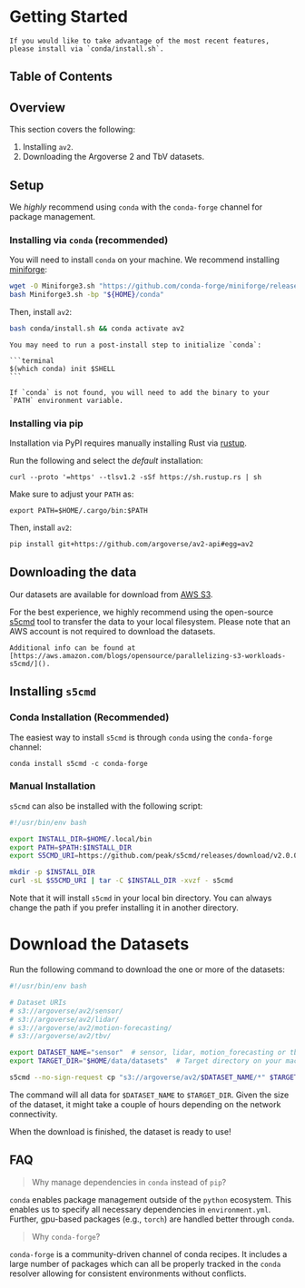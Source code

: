 # Getting Started

~~~admonish important
If you would like to take advantage of the most recent features, please install via `conda/install.sh`.
~~~

## Table of Contents

<!-- toc -->

## Overview

This section covers the following:

1. Installing `av2`.
2. Downloading the Argoverse 2 and TbV datasets.

## Setup

We _highly_ recommend using `conda` with the `conda-forge` channel for package management.

### Installing via `conda` (recommended)

You will need to install `conda` on your machine. We recommend installing [miniforge](https://github.com/conda-forge/miniforge#install):

```bash
wget -O Miniforge3.sh "https://github.com/conda-forge/miniforge/releases/latest/download/Miniforge3-$(uname)-$(uname -m).sh"
bash Miniforge3.sh -bp "${HOME}/conda"
```

Then, install `av2`:

```bash
bash conda/install.sh && conda activate av2
```

~~~admonish note
You may need to run a post-install step to initialize `conda`:

```terminal
$(which conda) init $SHELL
```

If `conda` is not found, you will need to add the binary to your `PATH` environment variable.
~~~

### Installing via pip

Installation via PyPI requires manually installing Rust via [rustup](https://rustup.rs/).

Run the following and select the _default_ installation:

```terminal
curl --proto '=https' --tlsv1.2 -sSf https://sh.rustup.rs | sh
```

Make sure to adjust your `PATH` as:
```terminal
export PATH=$HOME/.cargo/bin:$PATH
```

Then, install `av2`:

```bash
pip install git+https://github.com/argoverse/av2-api#egg=av2
```

## Downloading the data

Our datasets are available for download from [AWS S3](https://aws.amazon.com/s3/).

For the best experience, we highly recommend using the open-source [s5cmd](https://github.com/peak/s5cmd) tool to transfer the data to your local filesystem. Please note that an AWS account is not required to download the datasets.

```admonish note
Additional info can be found at [https://aws.amazon.com/blogs/opensource/parallelizing-s3-workloads-s5cmd/]().
```

## Installing `s5cmd`

### Conda Installation (Recommended)

The easiest way to install `s5cmd` is through `conda` using the `conda-forge` channel:

```terminal
conda install s5cmd -c conda-forge
```

### Manual Installation

`s5cmd` can also be installed with the following script:

```bash
#!/usr/bin/env bash

export INSTALL_DIR=$HOME/.local/bin
export PATH=$PATH:$INSTALL_DIR
export S5CMD_URI=https://github.com/peak/s5cmd/releases/download/v2.0.0/s5cmd_2.0.0_$(uname | sed 's/Darwin/macOS/g')-64bit.tar.gz

mkdir -p $INSTALL_DIR
curl -sL $S5CMD_URI | tar -C $INSTALL_DIR -xvzf - s5cmd
```

Note that it will install `s5cmd` in your local bin directory. You can always change the path if you prefer installing it in another directory.

# Download the Datasets

Run the following command to download the one or more of the datasets:

```bash
#!/usr/bin/env bash

# Dataset URIs
# s3://argoverse/av2/sensor/ 
# s3://argoverse/av2/lidar/
# s3://argoverse/av2/motion-forecasting/
# s3://argoverse/av2/tbv/

export DATASET_NAME="sensor"  # sensor, lidar, motion_forecasting or tbv.
export TARGET_DIR="$HOME/data/datasets"  # Target directory on your machine.

s5cmd --no-sign-request cp "s3://argoverse/av2/$DATASET_NAME/*" $TARGET_DIR
```

The command will all data for `$DATASET_NAME` to `$TARGET_DIR`. Given the size of the dataset, it might take a couple of hours depending on the network connectivity.

When the download is finished, the dataset is ready to use!

## FAQ

> Why manage dependencies in `conda` instead of `pip`?

`conda` enables package management outside of the `python` ecosystem. This enables us to specify all necessary dependencies in `environment.yml`. Further, gpu-based packages (e.g., `torch`) are handled better through `conda`.

> Why `conda-forge`?

`conda-forge` is a community-driven channel of conda recipes. It includes a large number of packages which can all be properly tracked in the `conda` resolver allowing for consistent environments without conflicts.
